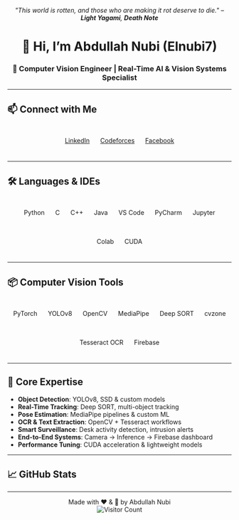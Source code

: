 <!-- Load Lottie player script once -->
<script src="https://unpkg.com/@lottiefiles/lottie-player@latest/dist/lottie-player.js"></script>

<div align="center">
  <!-- Animated header -->
  <lottie-player
    src="https://assets4.lottiefiles.com/packages/lf20_tfb3estd.json"
    background="transparent"
    speed="1"
    style="width:200px; height:200px;"
    loop
    autoplay>
  </lottie-player>
  <p><em>"This world is rotten, and those who are making it rot deserve to die." – <strong>Light Yagami</strong>, <strong>Death Note</strong></em></p>
</div>

<h1 align="center">👋 Hi, I’m Abdullah Nubi (Elnubi7)</h1>
<h3 align="center">🔭 Computer Vision Engineer | Real-Time AI & Vision Systems Specialist</h3>

---

## 📫 Connect with Me

<div align="center">
  <!-- LinkedIn -->
  <div style="display:inline-block; margin:10px; text-align:center;">
    <lottie-player
      src="https://assets1.lottiefiles.com/packages/lf20_sSF6EG.json"
      background="transparent"
      speed="1"
      style="width:80px; height:80px;"
      loop
      autoplay>
    </lottie-player>
    <p><a href="https://www.linkedin.com/in/abdullah-nupi" target="_blank">LinkedIn</a></p>
  </div>
  <!-- Codeforces -->
  <div style="display:inline-block; margin:10px; text-align:center;">
    <lottie-player
      src="https://assets4.lottiefiles.com/packages/lf20_dgjK3N.json"
      background="transparent"
      speed="1"
      style="width:80px; height:80px;"
      loop
      autoplay>
    </lottie-player>
    <p><a href="https://codeforces.com/profile/AItheGOAT" target="_blank">Codeforces</a></p>
  </div>
  <!-- Facebook -->
  <div style="display:inline-block; margin:10px; text-align:center;">
    <lottie-player
      src="https://assets1.lottiefiles.com/packages/lf20_zgj2Rn.json"
      background="transparent"
      speed="1"
      style="width:80px; height:80px;"
      loop
      autoplay>
    </lottie-player>
    <p><a href="https://www.facebook.com/share/1F9Zor37UK/?mibextid=wwXIfr" target="_blank">Facebook</a></p>
  </div>
</div>

---

## 🛠 Languages & IDEs

<div align="center">
  <!-- Python -->
  <div style="display:inline-block; margin:10px; text-align:center;">
    <lottie-player
      src="https://assets9.lottiefiles.com/packages/lf20_pprxh53t.json"
      background="transparent"
      speed="1"
      style="width:80px; height:80px;"
      loop
      autoplay>
    </lottie-player>
    <p>Python</p>
  </div>
  <!-- C -->
  <div style="display:inline-block; margin:10px; text-align:center;">
    <lottie-player
      src="https://assets6.lottiefiles.com/packages/lf20_z2b4s0fz.json"
      background="transparent"
      speed="1"
      style="width:80px; height:80px;"
      loop
      autoplay>
    </lottie-player>
    <p>C</p>
  </div>
  <!-- C++ -->
  <div style="display:inline-block; margin:10px; text-align:center;">
    <lottie-player
      src="https://assets10.lottiefiles.com/packages/lf20_8wRElu.json"
      background="transparent"
      speed="1"
      style="width:80px; height:80px;"
      loop
      autoplay>
    </lottie-player>
    <p>C++</p>
  </div>
  <!-- Java -->
  <div style="display:inline-block; margin:10px; text-align:center;">
    <lottie-player
      src="https://assets4.lottiefiles.com/packages/lf20_ukuhyuxe.json"
      background="transparent"
      speed="1"
      style="width:80px; height:80px;"
      loop
      autoplay>
    </lottie-player>
    <p>Java</p>
  </div>
  <!-- VS Code -->
  <div style="display:inline-block; margin:10px; text-align:center;">
    <lottie-player
      src="https://assets9.lottiefiles.com/private_files/lf30_j0sksehl.json"
      background="transparent"
      speed="1"
      style="width:80px; height:80px;"
      loop
      autoplay>
    </lottie-player>
    <p>VS Code</p>
  </div>
  <!-- PyCharm -->
  <div style="display:inline-block; margin:10px; text-align:center;">
    <lottie-player
      src="https://assets2.lottiefiles.com/packages/lf20_Cc8Bpg.json"
      background="transparent"
      speed="1"
      style="width:80px; height:80px;"
      loop
      autoplay>
    </lottie-player>
    <p>PyCharm</p>
  </div>
  <!-- Jupyter -->
  <div style="display:inline-block; margin:10px; text-align:center;">
    <lottie-player
      src="https://assets1.lottiefiles.com/packages/lf20_rBd3f9.json"
      background="transparent"
      speed="1"
      style="width:80px; height:80px;"
      loop
      autoplay>
    </lottie-player>
    <p>Jupyter</p>
  </div>
  <!-- Colab -->
  <div style="display:inline-block; margin:10px; text-align:center;">
    <lottie-player
      src="https://assets4.lottiefiles.com/packages/lf20_q5qeoo8o.json"
      background="transparent"
      speed="1"
      style="width:80px; height:80px;"
      loop
      autoplay>
    </lottie-player>
    <p>Colab</p>
  </div>
  <!-- CUDA -->
  <div style="display:inline-block; margin:10px; text-align:center;">
    <lottie-player
      src="https://assets9.lottiefiles.com/packages/lf20_ykkwbgqe.json"
      background="transparent"
      speed="1"
      style="width:80px; height:80px;"
      loop
      autoplay>
    </lottie-player>
    <p>CUDA</p>
  </div>
</div>

---

## 📦 Computer Vision Tools

<div align="center">
  <!-- PyTorch -->
  <div style="display:inline-block; margin:10px; text-align:center;">
    <lottie-player
      src="https://assets6.lottiefiles.com/packages/lf20_7J8p1v.json"
      background="transparent"
      speed="1"
      style="width:80px; height:80px;"
      loop
      autoplay>
    </lottie-player>
    <p>PyTorch</p>
  </div>
  <!-- YOLOv8 -->
  <div style="display:inline-block; margin:10px; text-align:center;">
    <lottie-player
      src="https://assets2.lottiefiles.com/packages/lf20_mjlh3h.json"
      background="transparent"
      speed="1"
      style="width:80px; height:80px;"
      loop
      autoplay>
    </lottie-player>
    <p>YOLOv8</p>
  </div>
  <!-- OpenCV -->
  <div style="display:inline-block; margin:10px; text-align:center;">
    <lottie-player
      src="https://assets3.lottiefiles.com/packages/lf20_jtxwzv.json"
      background="transparent"
      speed="1"
      style="width:80px; height:80px;"
      loop
      autoplay>
    </lottie-player>
    <p>OpenCV</p>
  </div>
  <!-- MediaPipe -->
  <div style="display:inline-block; margin:10px; text-align:center;">
    <lottie-player
      src="https://assets1.lottiefiles.com/packages/lf20_mcz0ng.json"
      background="transparent"
      speed="1"
      style="width:80px; height:80px;"
      loop
      autoplay>
    </lottie-player>
    <p>MediaPipe</p>
  </div>
  <!-- Deep SORT -->
  <div style="display:inline-block; margin:10px; text-align:center;">
    <lottie-player
      src="https://assets7.lottiefiles.com/packages/lf20_p0nj8f.json"
      background="transparent"
      speed="1"
      style="width:80px; height:80px;"
      loop
      autoplay>
    </lottie-player>
    <p>Deep SORT</p>
  </div>
  <!-- cvzone -->
  <div style="display:inline-block; margin:10px; text-align:center;">
    <lottie-player
      src="https://assets5.lottiefiles.com/packages/lf20_kx7yk1ek.json"
      background="transparent"
      speed="1"
      style="width:80px; height:80px;"
      loop
      autoplay>
    </lottie-player>
    <p>cvzone</p>
  </div>
  <!-- Tesseract OCR -->
  <div style="display:inline-block; margin:10px; text-align:center;">
    <lottie-player
      src="https://assets8.lottiefiles.com/packages/lf20_f2lzedfm.json"
      background="transparent"
      speed="1"
      style="width:80px; height:80px;"
      loop
      autoplay>
    </lottie-player>
    <p>Tesseract OCR</p>
  </div>
  <!-- Firebase -->
  <div style="display:inline-block; margin:10px; text-align:center;">
    <lottie-player
      src="https://assets3.lottiefiles.com/packages/lf20_p2ek4j.json"
      background="transparent"
      speed="1"
      style="width:80px; height:80px;"
      loop
      autoplay>
    </lottie-player>
    <p>Firebase</p>
  </div>
</div>

---

## 🚀 Core Expertise

- **Object Detection**: YOLOv8, SSD & custom models  
- **Real-Time Tracking**: Deep SORT, multi-object tracking  
- **Pose Estimation**: MediaPipe pipelines & custom ML  
- **OCR & Text Extraction**: OpenCV + Tesseract workflows  
- **Smart Surveillance**: Desk activity detection, intrusion alerts  
- **End-to-End Systems**: Camera → Inference → Firebase dashboard  
- **Performance Tuning**: CUDA acceleration & lightweight models

---

## 📈 GitHub Stats

<div align="center">
  <lottie-player
    src="https://assets2.lottiefiles.com/packages/lf20_yw1bp8cu.json"
    background="transparent"
    speed="1"
    style="width:200px; height:200px;"
    loop
    autoplay>
  </lottie-player>
</div>

---

<div align="center">
  Made with ❤️ & 🤖 by Abdullah Nubi
</div>

<div align="center">
  <img src="https://visitor-badge.laobi.icu/badge?page_id=Elnubi7.Elnubi7&style=flat" alt="Visitor Count"/>
</div>

